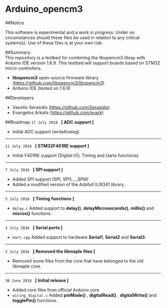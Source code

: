 Arduino_opencm3  
=============  

##Notice

This software is experimental and a work in progress.
Under no circumstances should these files be used in relation to any critical system(s).
Use of these files is at your own risk.


##Summary:  
This repository is a testbed for combining the libopencm3 libray with Arduino IDE version 1.6.9. This testbed will support boards based on STM32 micro-controllers. 


- **libopencm3** open-source firmware library (https://github.com/libopencm3/libopencm3)
- Arduino IDE (tested on 1.6.9)
  
##Developers
- Vassilis Serasidis (https://github.com/Serasidis)
- Evangelos Arkalis (https://github.com/evark)


  
##Roadmap
`17 July 2016 ` **[ ADC support  ]**
  
* Initial ADC support (writeAnalog)

---
`11 July 2016 ` **[ STM32F401RE support  ]**
  
* Initial F401RE support (Digital I/O, Timing and Uarts functions)

---
`7 July 2016 ` **[ SPI support  ]**
  
* Added SPI support (SPI, SPI1,...,SPI6)
* Added a modified version of the Adafuit ILI9341 library.

---
`5 July 2016 ` **[ Timing functions ]**

* `delay.c` Added support to **delay()**, **delayMicroseconds()**, **millis()** and **micros()** functions. 

---
`3 July 2016 ` **[ Serial ports ]**

* `Uart.cpp` Added support to hardware **Serial1**, **Serial2** and **Serial3**.

---
`2 July 2016 ` **[ Removed the libmaple files ]**

* Removed some files from the core that have belonged to the old libmaple core.

---
`30 June 2016 ` **[ Initial release ]** 

* Added core files from official Arduino core
* `wiring_digital.c` Added **pinMode()** , **digitalRead()** , **digitalWrite()** and **togglePin()** functions.
